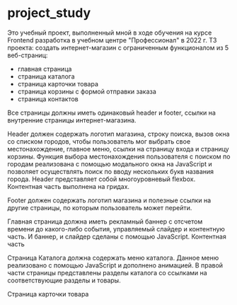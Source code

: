 # project_study

Это учебный проект, выполненный мной в ходе обучения на курсе Frontend разработка в учебном центре "Профессионал" в 2022 г. 
ТЗ проекта: создать интернет-магазин с ограниченным функционалом из 5 веб-страниц: 
- главная страница 
- страница каталога
- страница карточки товара
- страница корзины с формой отправки заказа
- страница контактов

Все страницы должны иметь одинаковый header и footer, ссылки на внутренние страницы интернет-магазина. 

Header должен содержать логотип магазина, строку поиска, вызов окна со списком городов, чтобы пользователь мог выбрать свое местонахождение,
главное меню, ссылки на страницу входа и страницу корзины. Функция выбора местонахождения пользователя с поиском по городам реализована
с помощью модального окна на JavaScript и позволяет осуществлять поиск по вводу нескольких букв названия города.
Header представляет собой многоуровневый flexbox. Контентная часть выполнена на гридах.

Footer должен содержать логотип магазина и полезные ссылки на другие страницы, по которым пользователь может перейти.

Главная страница должна иметь рекламный баннер с отсчетом времени до какого-либо события, управляемый слайдер и контентную часть. 
И баннер, и слайдер сделаны с помощью JavaScript. Контентная часть 

Страница Каталога должна содержать меню каталога. Данное меню реализовано с помощью JavaScript и дополнено анимацией. 
В правой части страницы представлены разделы каталога со ссылками на соответствующие разделы и товары.

Страница карточки товара 
